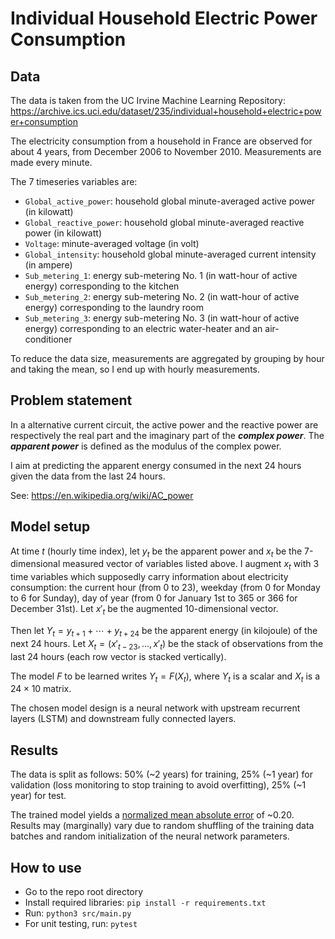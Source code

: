 # Individual Household Electric Power Consumption

## Data

The data is taken from the UC Irvine Machine Learning Repository: https://archive.ics.uci.edu/dataset/235/individual+household+electric+power+consumption

The electricity consumption from a household in France are observed for about 4 years, from December 2006 to November 2010. Measurements are made every minute.

The 7 timeseries variables are:

- `Global_active_power`: household global minute-averaged active power (in kilowatt)
- `Global_reactive_power`: household global minute-averaged reactive power (in kilowatt)
- `Voltage`: minute-averaged voltage (in volt)
- `Global_intensity`: household global minute-averaged current intensity (in  ampere)
- `Sub_metering_1`: energy sub-metering No. 1 (in watt-hour of active energy) corresponding to the kitchen
- `Sub_metering_2`: energy sub-metering No. 2 (in watt-hour of active energy) corresponding to the laundry room
- `Sub_metering_3`: energy sub-metering No. 3 (in watt-hour of active energy) corresponding to an electric water-heater and an air-conditioner

To reduce the data size, measurements are aggregated by grouping by hour and taking the mean, so I end up with hourly measurements.

## Problem statement

In a alternative current circuit, the active power and the reactive power are respectively the real part and the imaginary part of the ***complex power***. The ***apparent power*** is defined as the modulus of the complex power.

I aim at predicting the apparent energy consumed in the next 24 hours given the data from the last 24 hours.

See: https://en.wikipedia.org/wiki/AC_power

## Model setup

At time $t$ (hourly time index), let $y_t$ be the apparent power and $x_t$ be the 7-dimensional measured vector of variables listed above. I augment $x_t$ with 3 time variables which supposedly carry information about electricity consumption: the current hour (from 0 to 23), weekday (from 0 for Monday to 6 for Sunday), day of year (from 0 for January 1st to 365 or 366 for December 31st). Let $x'_t$ be the augmented 10-dimensional vector.

Then let $Y_t = y_{t+1} + \cdots + y_{t+24}$ be the apparent energy (in kilojoule) of the next 24 hours. Let $X_t = (x'_{t-23}, \dots, x'_t)$ be the stack of observations from the last 24 hours (each row vector is stacked vertically).

The model $F$ to be learned writes $Y_t = F(X_t)$, where $Y_t$ is a scalar and $X_t$ is a $24 \times 10$ matrix.

The chosen model design is a neural network with upstream recurrent layers (LSTM) and downstream fully connected layers.

## Results

The data is split as follows: 50% (~2 years) for training, 25% (~1 year) for validation (loss monitoring to stop training to avoid overfitting), 25% (~1 year) for test.

The trained model yields a [normalized mean absolute error](https://agrimabahl.medium.com/mape-v-s-mae-v-s-rmse-3e358fd58f65) of ~0.20. Results may (marginally) vary due to random shuffling of the training data batches and random initialization of the neural network parameters.

## How to use

- Go to the repo root directory
- Install required libraries: `pip install -r requirements.txt`
- Run: `python3 src/main.py`
- For unit testing, run: `pytest`
